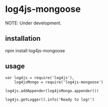 
# log4js-mongoose

NOTE: Under development.

## installation

npm install log4js-mongoose 

## usage

	var log4js = require('log4js'), 
		log4jsMongo = require('log4js-mongoose')
	
	log4js.addAppender(log4jsMongo.appender())
	
	log4js.getLogger().info('Ready to log!')

